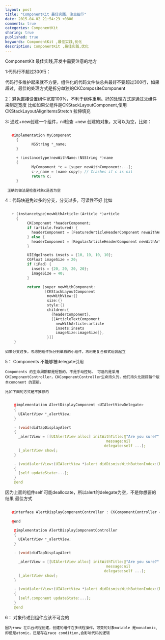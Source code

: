 ```yaml
---
layout: post
title: "ComponentKit 最佳实践，注意细节"
date: 2015-04-02 21:54:23 +0800
comments: true
categories: ComponentKit
sharing: true
published: true 
keywords: ComponentKit ,最佳实践,优化
description: ComponentKit ,最佳实践,优化
---
```


ComponentKit  最佳实践,开发中需要注意的地方
<!--more-->

1:代码行不超过300行：

  代码行多维护起来就不方便，组件化的代码文件快总共最好不要超过300行，如果超过，最佳的处理方式是拆分单独的CKCompositeComponent


2：避免直接设置组件宽度100%，不利于组件重用。好的处理方式是通过父组件来制定宽度
   比如如果父组件是CKStackLayoutComponent,使用CKStackLayoutAlignItemsStretch 拉伸填充

3: 通过+new创建一个组件，nil检查
   +new 创建的对象，又可以为空，比如：

``` c++

   @implementation MyComponent
     {
            NSString *_name;
     }

     + (instancetype)newWithName:(NSString *)name
     {
            MyComponent *c = [super newWithComponent:...];
            c->_name = [name copy]; // Crashes if c is nil
            return c;
     }

``` 
     正确的做法是检查对象c是否为空

4：代码块避免过多的分支，分支过多，可读性不好
   比如

``` c++

   + (instancetype)newWithArticle:(Article *)article
     {
		  CKComponent *headerComponent;
		  if (article.featured) {
		    headerComponent = [FeaturedArticleHeaderComponent newWithArticle:article];
		  } else {
		    headerComponent = [RegularArticleHeaderComponent newWithArticle:article];
		  }

		  UIEdgeInsets insets = {10, 10, 10, 10};
		  CGFloat imageSize = 20;
		  if (iPad) {
		    insets = {20, 20, 20, 20};
		    imageSize = 40;
		  }

		  return [super newWithComponent:
		          [CKStackLayoutComponent
		           newWithView:{}
		           size:{}
		           style:{}
		           children:{
		             {headerComponent},
		             {[ArticleTextComponent
		               newWithArticle:article
		               insets:insets
		               imageSize:imageSize]},
		           }]]
	}

``` 
    如果分支过多，考虑把组件拆分到单独的小组件，再利用复合模式组装起立

5： Components 不能够被delegate引用

    Components 的生命周期都是短暂的，不是手动控制。 可选的是采用CKComponentController，CKComponentController生命持久的，他们持久化跟踪每个版本comonent 的更新。
   
    比如下面的方式是不推荐的

``` c++

    @implementation AlertDisplayComponent <UIAlertViewDelegate>
	{
	  UIAlertView *_alertView;
	}

	- (void)didTapDisplayAlert
	{
	  _alertView = [[UIAlertView alloc] initWithTitle:@"Are you sure?"
	                                          message:nil
	                                         delegate:self ...];
	  [_alertView show];
	}

	- (void)alertView:(UIAlertView *)alert didDismissWithButtonIndex:(NSInteger)buttonIndex
	{
	  [self updateState:...];
	}
	@end

``` 
  
  因为上面的组件self 可能deallocate，所以alert的delegate为空，不是你想要的结果
   最佳方式

``` c++

   @interface AlertDisplayComponentController : CKComponentController <UIAlertViewDelegate>
	
   @end

	@implementation AlertDisplayComponentController
	{
	  UIAlertView *_alertView;
	}

	- (void)didTapDisplayAlert

	  _alertView = [[UIAlertView alloc] initWithTitle:@"Are you sure?"
	                                          message:nil
	                                         delegate:self ...];
	  [_alertView show];
	}

	- (void)alertView:(UIAlertView *)alert didDismissWithButtonIndex:(NSInteger)buttonIndex
	{
	  [self.component updateState:...];
	}
	@end

``` 

6： 对象传递到组件应该不可变的

    因为+new 在后台线程创建，创建的组件在多线程操作，可变的对象mutable 是nonatomic,即便是atomic，还是存在race condition,会影响代码的逻辑
